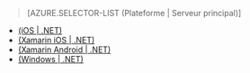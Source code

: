 ﻿> [AZURE.SELECTOR-LIST (Plateforme | Serveur principal)]
- [(iOS | .NET)](../articles/app-service-mobile-dotnet-backend-ios-get-started-preview.md)
- [(Xamarin iOS | .NET)](../articles/app-service-mobile-dotnet-backend-xamarin-ios-get-started-preview.md)
- [(Xamarin Android | .NET)](../articles/app-service-mobile-dotnet-backend-xamarin-android-get-started-preview.md)
- [(Windows | .NET)](../articles/app-service-mobile-dotnet-backend-windows-store-dotnet-get-started-preview.md)

<!--HONumber=49-->